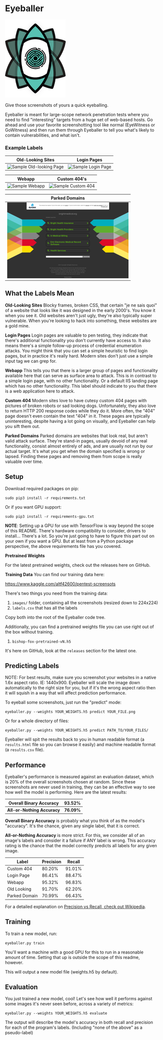 # Eyeballer

![Logo](/docs/eyeballer_logo.png)


Give those screenshots of yours a quick eyeballing.

Eyeballer is meant for large-scope network penetration tests where you need to find "interesting" targets from a huge set of web-based hosts. Go ahead and use your favorite screenshotting tool like normal (EyeWitness or GoWitness) and then run them through Eyeballer to tell you what's likely to contain vulnerabilities, and what isn't.


### Example Labels

| Old-Looking Sites | Login Pages |
| ------ |:-----:|
| ![Sample Old-looking Page](/docs/old-looking.png) | ![Sample Login Page](/docs/login.png) |

| Webapp | Custom 404's |
| ------ |:-----:|
| ![Sample Webapp](/docs/homepage.png) | ![Sample Custom 404](/docs/404.png) |

| Parked Domains |
| ------ |
| ![Sample Webapp](/docs/parked.png) |

## What the Labels Mean

**Old-Looking Sites**
Blocky frames, broken CSS, that certain "je ne sais quoi" of a website that looks like it was designed in the early 2000's. You know it when you see it. Old websites aren't just ugly, they're also typically super vulnerable. When you're looking to hack into something, these websites are a gold mine.

**Login Pages**
Login pages are valuable to pen testing, they indicate that there's additional functionality you don't currently have access to. It also means there's a simple follow-up process of credential enumeration attacks. You might think that you can set a simple heuristic to find login pages, but in practice it's really hard. Modern sites don't just use a simple input tag we can grep for.

**Webapp**
This tells you that there is a larger group of pages and functionality available here that can serve as surface area to attack. This is in contrast to a simple login page, with no other functionality. Or a default IIS landing page which has no other functionality. This label should indicate to you that there is a web application here to attack.

**Custom 404**
Modern sites love to have cutesy custom 404 pages with pictures of broken robots or sad looking dogs. Unfortunately, they also love to return HTTP 200 response codes while they do it. More often, the "404" page doesn't even contain the text "404" in it. These pages are typically uninteresting, despite having a lot going on visually, and Eyeballer can help you sift them out.

**Parked Domains**
Parked domains are websites that look real, but aren't valid attack surface. They're stand-in pages, usually devoid of any real functionality, consist almost entirely of ads, and are usually not run by our actual target. It's what you get when the domain specified is wrong or lapsed. Finding these pages and removing them from scope is really valuable over time.

## Setup

Download required packages on pip:
```
sudo pip3 install -r requirements.txt
```

Or if you want GPU support:
```
sudo pip3 install -r requirements-gpu.txt
```

**NOTE**: Setting up a GPU for use with TensorFlow is way beyond the scope of this README. There's hardware compatibility to consider, drivers to install... There's a lot. So you're just going to have to figure this part out on your own if you want a GPU. But at least from a Python package perspective, the above requirements file has you covered.

**Pretrained Weights**

For the latest pretrained weights, check out the releases here on GitHub.

**Training Data** You can find our training data here:

https://www.kaggle.com/altf42600/pentest-screensots

There's two things you need from the training data:

1. `images/` folder, containing all the screenshots (resized down to 224x224)
2. `labels.csv` that has all the labels

Copy both into the root of the Eyeballer code tree.

Additionally, you can find a pretrained weights file you can use right out of the box without training.  

1. `bishop-fox-pretrained-vN.h5`

It's here on GitHub, look at the `releases` section for the latest one.

## Predicting Labels

NOTE: For best results, make sure you screenshot your websites in a native 1.6x aspect ratio. IE: 1440x900. Eyeballer will scale the image down automatically to the right size for you, but if it's the wrong aspect ratio then it will squish in a way that will affect prediction performance.

To eyeball some screenshots, just run the "predict" mode:

```
eyeballer.py --weights YOUR_WEIGHTS.h5 predict YOUR_FILE.png
```

Or for a whole directory of files:

```
eyeballer.py --weights YOUR_WEIGHTS.h5 predict PATH_TO/YOUR_FILES/
```

Eyeballer will spit the results back to you in human readable format (a `results.html` file so you can browse it easily) and machine readable format (a `results.csv` file).

## Performance

Eyeballer's performance is measured against an evaluation dataset, which is 20% of the overall screenshots chosen at random. Since these screenshots are never used in training, they can be an effective way to see how well the model is performing. Here are the latest results:

| Overall Binary Accuracy | 93.52% |
| ------ |:-----:|
| **All-or-Nothing Accuracy** | **76.09%** |

**Overall Binary Accuracy** is probably what you think of as the model's "accuracy". It's the chance, given any single label, that it is correct.

**All-or-Nothing Accuracy** is more strict. For this, we consider all of an image's labels and consider it a failure if ANY label is wrong. This accuracy rating is the chance that the model correctly predicts all labels for any given image.

| Label | Precision | Recall |
| ------ | ------ |:-----:|
| Custom 404 | 80.20% | 91.01% |
| Login Page | 86.41% | 88.47% |
| Webapp | 95.32% | 96.83% |
| Old Looking | 91.70% | 62.20% |
| Parked Domain | 70.99% | 66.43% |

For a detailed explanation on [Precision vs Recall, check out Wikipedia](https://en.wikipedia.org/wiki/Precision_and_recall).

## Training
To train a new model, run:
```
eyeballer.py train
```

You'll want a machine with a good GPU for this to run in a reasonable amount of time. Setting that up is outside the scope of this readme, however.

This will output a new model file (weights.h5 by default).

## Evaluation

You just trained a new model, cool! Let's see how well it performs against some images it's never seen before, across a variety of metrics:

```
eyeballer.py --weights YOUR_WEIGHTS.h5 evaluate
```

The output will describe the model's accuracy in both recall and precision for each of the program's labels. (Including "none of the above" as a pseudo-label)
